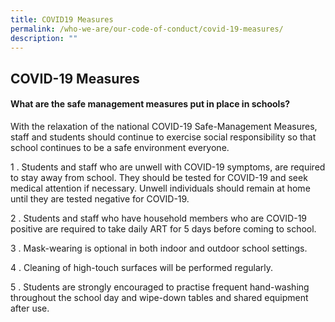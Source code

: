 ```yaml
---
title: COVID19 Measures
permalink: /who-we-are/our-code-of-conduct/covid-19-measures/
description: ""
---
```

## COVID-19 Measures

#### What are the safe management measures put in place in schools?

With the relaxation of the national COVID-19 Safe-Management Measures, staff and students should continue to exercise social responsibility so that school continues to be a safe environment everyone.  
  
1 \.  Students and staff who are unwell with COVID-19 symptoms, are required to stay away from school. They should be tested for COVID-19 and seek medical attention if necessary. Unwell individuals should remain at home until they are tested negative for COVID-19.
  
2 \.  Students and staff who have household members who are COVID-19 positive are required to take daily ART for 5 days before coming to school.
  
3 \.  Mask-wearing is optional in both indoor and outdoor school settings.
  
4 \.  Cleaning of high-touch surfaces will be performed regularly.
  
5 \.  Students are strongly encouraged to practise frequent hand-washing throughout the school day and wipe-down tables and shared equipment after use.